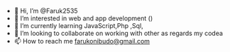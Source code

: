 - 👋 Hi, I’m @Faruk2535
- 👀 I’m interested in web  and app development ()
- 🌱 I’m currently learning JavaScript,Php ,Sql, 
- 💞️ I’m looking to collaborate on working with other as regards my codea
- 📫 How to reach me farukonibudo@gmail.com

<!---
Faruk2535/Faruk2535 is a ✨ special ✨ repository because its `README.md` (this file) appears on your GitHub profile.
You can click the Preview link to take a look at your changes.
--->
